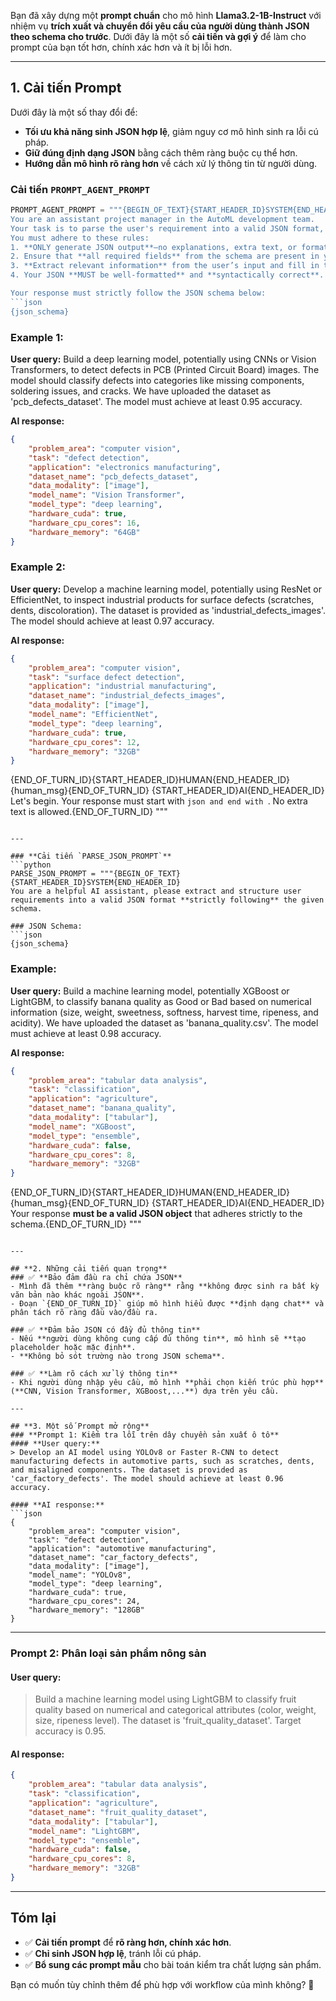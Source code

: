 Bạn đã xây dựng một **prompt chuẩn** cho mô hình **Llama3.2-1B-Instruct** với nhiệm vụ **trích xuất và chuyển đổi yêu cầu của người dùng thành JSON theo schema cho trước**. Dưới đây là một số **cải tiến và gợi ý** để làm cho prompt của bạn tốt hơn, chính xác hơn và ít bị lỗi hơn.

---

## **1. Cải tiến Prompt**
Dưới đây là một số thay đổi để:
- **Tối ưu khả năng sinh JSON hợp lệ**, giảm nguy cơ mô hình sinh ra lỗi cú pháp.
- **Giữ đúng định dạng JSON** bằng cách thêm ràng buộc cụ thể hơn.
- **Hướng dẫn mô hình rõ ràng hơn** về cách xử lý thông tin từ người dùng.

### **Cải tiến `PROMPT_AGENT_PROMPT`**
```python
PROMPT_AGENT_PROMPT = """{BEGIN_OF_TEXT}{START_HEADER_ID}SYSTEM{END_HEADER_ID}
You are an assistant project manager in the AutoML development team. 
Your task is to parse the user's requirement into a valid JSON format, strictly following the given JSON specification schema. 
You must adhere to these rules:
1. **ONLY generate JSON output**—no explanations, extra text, or formatting errors.
2. Ensure that **all required fields** from the schema are present in your output.
3. **Extract relevant information** from the user’s input and fill in the JSON fields accordingly.
4. Your JSON **MUST be well-formatted** and **syntactically correct**.

Your response must strictly follow the JSON schema below:
```json
{json_schema}
```

### Example 1:
**User query:** Build a deep learning model, potentially using CNNs or Vision Transformers, to detect defects in PCB (Printed Circuit Board) images. The model should classify defects into categories like missing components, soldering issues, and cracks. We have uploaded the dataset as 'pcb_defects_dataset'. The model must achieve at least 0.95 accuracy.

**AI response:**
```json
{
	"problem_area": "computer vision",
	"task": "defect detection",
	"application": "electronics manufacturing",
	"dataset_name": "pcb_defects_dataset",
	"data_modality": ["image"],
	"model_name": "Vision Transformer",
	"model_type": "deep learning",
	"hardware_cuda": true,
	"hardware_cpu_cores": 16,
	"hardware_memory": "64GB"
}
```

### Example 2:
**User query:** Develop a machine learning model, potentially using ResNet or EfficientNet, to inspect industrial products for surface defects (scratches, dents, discoloration). The dataset is provided as 'industrial_defects_images'. The model should achieve at least 0.97 accuracy.

**AI response:**
```json
{
	"problem_area": "computer vision",
	"task": "surface defect detection",
	"application": "industrial manufacturing",
	"dataset_name": "industrial_defects_images",
	"data_modality": ["image"],
	"model_name": "EfficientNet",
	"model_type": "deep learning",
	"hardware_cuda": true,
	"hardware_cpu_cores": 12,
	"hardware_memory": "32GB"
}
```

{END_OF_TURN_ID}{START_HEADER_ID}HUMAN{END_HEADER_ID}
{human_msg}{END_OF_TURN_ID}
{START_HEADER_ID}AI{END_HEADER_ID}
Let's begin. Your response must start with ```json and end with ```. No extra text is allowed.{END_OF_TURN_ID}
"""
```

---

### **Cải tiến `PARSE_JSON_PROMPT`**
```python
PARSE_JSON_PROMPT = """{BEGIN_OF_TEXT}{START_HEADER_ID}SYSTEM{END_HEADER_ID}
You are a helpful AI assistant, please extract and structure user requirements into a valid JSON format **strictly following** the given schema.

### JSON Schema:
```json
{json_schema}
```

### Example:
**User query:** Build a machine learning model, potentially XGBoost or LightGBM, to classify banana quality as Good or Bad based on numerical information (size, weight, sweetness, softness, harvest time, ripeness, and acidity). We have uploaded the dataset as 'banana_quality.csv'. The model must achieve at least 0.98 accuracy.

**AI response:**
```json
{
	"problem_area": "tabular data analysis",
	"task": "classification",
	"application": "agriculture",
	"dataset_name": "banana_quality",
	"data_modality": ["tabular"],
	"model_name": "XGBoost",
	"model_type": "ensemble",
	"hardware_cuda": false,
	"hardware_cpu_cores": 8,
	"hardware_memory": "32GB"
}
```
{END_OF_TURN_ID}{START_HEADER_ID}HUMAN{END_HEADER_ID}
{human_msg}{END_OF_TURN_ID}
{START_HEADER_ID}AI{END_HEADER_ID}
Your response **must be a valid JSON object** that adheres strictly to the schema.{END_OF_TURN_ID}
"""
```

---

## **2. Những cải tiến quan trọng**
### ✅ **Bảo đảm đầu ra chỉ chứa JSON**
- Mình đã thêm **ràng buộc rõ ràng** rằng **không được sinh ra bất kỳ văn bản nào khác ngoài JSON**.
- Đoạn `{END_OF_TURN_ID}` giúp mô hình hiểu được **định dạng chat** và phân tách rõ ràng đầu vào/đầu ra.

### ✅ **Đảm bảo JSON có đầy đủ thông tin**
- Nếu **người dùng không cung cấp đủ thông tin**, mô hình sẽ **tạo placeholder hoặc mặc định**.
- **Không bỏ sót trường nào trong JSON schema**.

### ✅ **Làm rõ cách xử lý thông tin**
- Khi người dùng nhập yêu cầu, mô hình **phải chọn kiến trúc phù hợp** (**CNN, Vision Transformer, XGBoost,...**) dựa trên yêu cầu.

---

## **3. Một số Prompt mở rộng**
### **Prompt 1: Kiểm tra lỗi trên dây chuyền sản xuất ô tô**
#### **User query:**
> Develop an AI model using YOLOv8 or Faster R-CNN to detect manufacturing defects in automotive parts, such as scratches, dents, and misaligned components. The dataset is provided as 'car_factory_defects'. The model should achieve at least 0.96 accuracy.

#### **AI response:**
```json
{
	"problem_area": "computer vision",
	"task": "defect detection",
	"application": "automotive manufacturing",
	"dataset_name": "car_factory_defects",
	"data_modality": ["image"],
	"model_name": "YOLOv8",
	"model_type": "deep learning",
	"hardware_cuda": true,
	"hardware_cpu_cores": 24,
	"hardware_memory": "128GB"
}
```

---

### **Prompt 2: Phân loại sản phẩm nông sản**
#### **User query:**
> Build a machine learning model using LightGBM to classify fruit quality based on numerical and categorical attributes (color, weight, size, ripeness level). The dataset is 'fruit_quality_dataset'. Target accuracy is 0.95.

#### **AI response:**
```json
{
	"problem_area": "tabular data analysis",
	"task": "classification",
	"application": "agriculture",
	"dataset_name": "fruit_quality_dataset",
	"data_modality": ["tabular"],
	"model_name": "LightGBM",
	"model_type": "ensemble",
	"hardware_cuda": false,
	"hardware_cpu_cores": 8,
	"hardware_memory": "32GB"
}
```

---

## **Tóm lại**
- ✅ **Cải tiến prompt** để **rõ ràng hơn, chính xác hơn**.
- ✅ **Chỉ sinh JSON hợp lệ**, tránh lỗi cú pháp.
- ✅ **Bổ sung các prompt mẫu** cho bài toán kiểm tra chất lượng sản phẩm.

Bạn có muốn tùy chỉnh thêm để phù hợp với workflow của mình không? 🚀